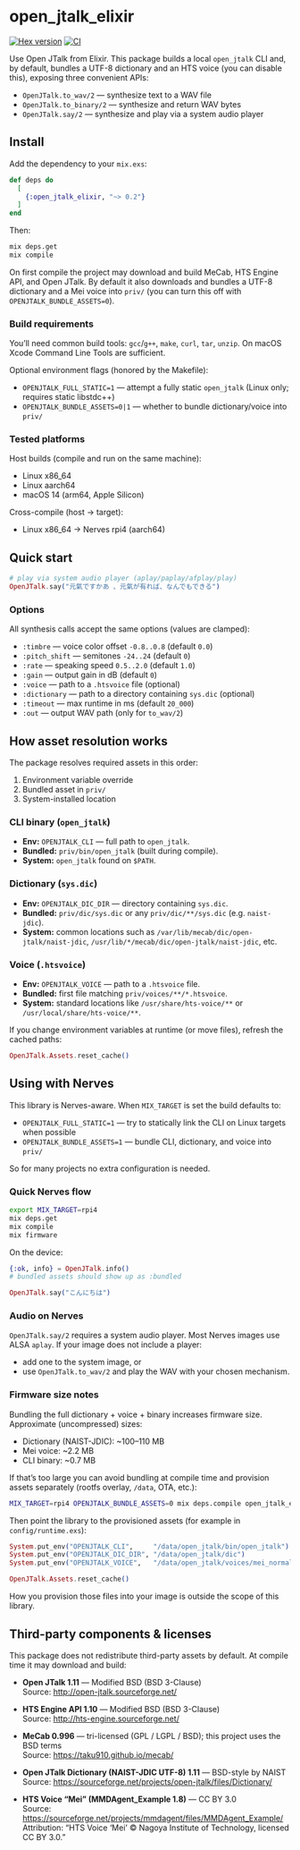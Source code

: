 # open_jtalk_elixir

[![Hex version](https://img.shields.io/hexpm/v/open_jtalk_elixir.svg "Hex version")](https://hex.pm/packages/open_jtalk_elixir)
[![CI](https://github.com/mnishiguchi/open_jtalk_elixir/actions/workflows/ci.yml/badge.svg)](https://github.com/mnishiguchi/open_jtalk_elixir/actions/workflows/ci.yml)

<!-- MODULEDOC -->

Use Open JTalk from Elixir. This package builds a local `open_jtalk` CLI and,
by default, bundles a UTF-8 dictionary and an HTS voice (you can disable this),
exposing three convenient APIs:

- `OpenJTalk.to_wav/2` — synthesize text to a WAV file
- `OpenJTalk.to_binary/2` — synthesize and return WAV bytes
- `OpenJTalk.say/2` — synthesize and play via a system audio player

## Install

Add the dependency to your `mix.exs`:

```elixir
def deps do
  [
    {:open_jtalk_elixir, "~> 0.2"}
  ]
end
```

Then:

```bash
mix deps.get
mix compile
```

On first compile the project may download and build MeCab, HTS Engine API,
and Open JTalk. By default it also downloads and bundles a UTF-8 dictionary
and a Mei voice into `priv/` (you can turn this off with
`OPENJTALK_BUNDLE_ASSETS=0`).

### Build requirements

You’ll need common build tools: `gcc`/`g++`, `make`, `curl`, `tar`, `unzip`.
On macOS Xcode Command Line Tools are sufficient.

Optional environment flags (honored by the Makefile):

- `OPENJTALK_FULL_STATIC=1` — attempt a fully static `open_jtalk` (Linux only; requires static libstdc++)
- `OPENJTALK_BUNDLE_ASSETS=0|1` — whether to bundle dictionary/voice into `priv/`

### Tested platforms

Host builds (compile and run on the same machine):

- Linux x86_64
- Linux aarch64
- macOS 14 (arm64, Apple Silicon)

Cross-compile (host → target):

- Linux x86_64 → Nerves rpi4 (aarch64)

## Quick start

```elixir
# play via system audio player (aplay/paplay/afplay/play)
OpenJTalk.say("元氣ですかあ 、元氣が有れば、なんでもできる")
```

### Options

All synthesis calls accept the same options (values are clamped):

- `:timbre` — voice color offset `-0.8..0.8` (default `0.0`)
- `:pitch_shift` — semitones `-24..24` (default `0`)
- `:rate` — speaking speed `0.5..2.0` (default `1.0`)
- `:gain` — output gain in dB (default `0`)
- `:voice` — path to a `.htsvoice` file (optional)
- `:dictionary` — path to a directory containing `sys.dic` (optional)
- `:timeout` — max runtime in ms (default `20_000`)
- `:out` — output WAV path (only for `to_wav/2`)

<!-- MODULEDOC -->

## How asset resolution works

The package resolves required assets in this order:

1. Environment variable override
2. Bundled asset in `priv/`
3. System-installed location

### CLI binary (`open_jtalk`)

- **Env:** `OPENJTALK_CLI` — full path to `open_jtalk`.
- **Bundled:** `priv/bin/open_jtalk` (built during compile).
- **System:** `open_jtalk` found on `$PATH`.

### Dictionary (`sys.dic`)

- **Env:** `OPENJTALK_DIC_DIR` — directory containing `sys.dic`.
- **Bundled:** `priv/dic/sys.dic` or any `priv/dic/**/sys.dic` (e.g. `naist-jdic`).
- **System:** common locations such as `/var/lib/mecab/dic/open-jtalk/naist-jdic`,
  `/usr/lib/*/mecab/dic/open-jtalk/naist-jdic`, etc.

### Voice (`.htsvoice`)

- **Env:** `OPENJTALK_VOICE` — path to a `.htsvoice` file.
- **Bundled:** first file matching `priv/voices/**/*.htsvoice`.
- **System:** standard locations like `/usr/share/hts-voice/**` or `/usr/local/share/hts-voice/**`.

If you change environment variables at runtime (or move files), refresh the
cached paths:

```elixir
OpenJTalk.Assets.reset_cache()
```

## Using with Nerves

This library is Nerves-aware. When `MIX_TARGET` is set the build defaults to:

- `OPENJTALK_FULL_STATIC=1` — try to statically link the CLI on Linux targets when possible
- `OPENJTALK_BUNDLE_ASSETS=1` — bundle CLI, dictionary, and voice into `priv/`

So for many projects no extra configuration is needed.

### Quick Nerves flow

```bash
export MIX_TARGET=rpi4
mix deps.get
mix compile
mix firmware
```

On the device:

```elixir
{:ok, info} = OpenJTalk.info()
# bundled assets should show up as :bundled

OpenJTalk.say("こんにちは")
```

### Audio on Nerves

`OpenJTalk.say/2` requires a system audio player. Most Nerves images use ALSA
`aplay`. If your image does not include a player:

- add one to the system image, or
- use `OpenJTalk.to_wav/2` and play the WAV with your chosen mechanism.

### Firmware size notes

Bundling the full dictionary + voice + binary increases firmware size. Approximate
(uncompressed) sizes:

- Dictionary (NAIST-JDIC): ~100–110 MB
- Mei voice: ~2.2 MB
- CLI binary: ~0.7 MB

If that’s too large you can avoid bundling at compile time and provision assets
separately (rootfs overlay, `/data`, OTA, etc.):

```bash
MIX_TARGET=rpi4 OPENJTALK_BUNDLE_ASSETS=0 mix deps.compile open_jtalk_elixir
```

Then point the library to the provisioned assets (for example in
`config/runtime.exs`):

```elixir
System.put_env("OPENJTALK_CLI",     "/data/open_jtalk/bin/open_jtalk")
System.put_env("OPENJTALK_DIC_DIR", "/data/open_jtalk/dic")
System.put_env("OPENJTALK_VOICE",   "/data/open_jtalk/voices/mei_normal.htsvoice")

OpenJTalk.Assets.reset_cache()
```

How you provision those files into your image is outside the scope of this
library.

## Third-party components & licenses

This package does not redistribute third-party assets by default. At compile
time it may download and build:

- **Open JTalk 1.11** — Modified BSD (BSD 3-Clause)  
  Source: http://open-jtalk.sourceforge.net/

- **HTS Engine API 1.10** — Modified BSD (BSD 3-Clause)  
  Source: http://hts-engine.sourceforge.net/

- **MeCab 0.996** — tri-licensed (GPL / LGPL / BSD); this project uses the BSD terms  
  Source: https://taku910.github.io/mecab/

- **Open JTalk Dictionary (NAIST-JDIC UTF-8) 1.11** — BSD-style by NAIST  
  Source: https://sourceforge.net/projects/open-jtalk/files/Dictionary/

- **HTS Voice “Mei” (MMDAgent_Example 1.8)** — CC BY 3.0  
  Source: https://sourceforge.net/projects/mmdagent/files/MMDAgent_Example/  
  Attribution: “HTS Voice ‘Mei’ © Nagoya Institute of Technology, licensed CC BY 3.0.”
